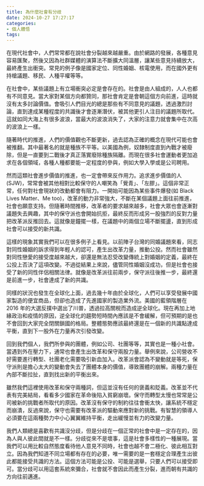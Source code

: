 ```yaml
---
title: 為什麼社會有分歧
date: 2024-10-27 17:27:17
categories:
- 個人體悟
tags:
---
```

在現代社會中，人們常常都在說社會分裂越來越嚴重。由於網路的發展，各種意見容易匯聚，然後又因為社群媒體的演算法不斷擴大同溫層，讓某些意見持續放大，最終產生出衝突。常見的例子像是國家定位、同性婚姻、核電使用，而在國外更有持槍議題、移民、人種平權等等。

在社會中，某些議題上有立場衝突必定是會存在的。社會是由人組成的，人人也都有不同意見。當大家對某個方向都贊同，那社會肯定是會朝這個方向前進，這時就沒有太多討論價值。會吸引人們目光的總是那些有不同意見的議題，透過激烈討論，直到達成某種程度的共識後才會逐漸潛伏，被其他更引人注目的議題所取代。這就如同大海上有很多波浪，當最大的波浪消失了，大家的注意力就會集中在次高的波浪上一樣。

隨著時代的推進，人們的價值觀也不斷更新，過去認為正確的概念在現代可能也會被推翻。其中最著名的就是種族不平等。以美國為例，奴隸制度直到內戰才被廢除，但是一直要到二戰後才真正落實廢除種族隔離。而現在很多社會運動者更加追求在各個領域，各種人種都要能一定程度的參與，例如大學入學或是公司聘用。

然而這類社會進步價值的推進，也一定會帶來反作用力。追求進步價值的人 (SJW)，常常會被其他相對比較保守的人嘲笑為「覺青」、「左膠」。這個非常正常，任何對社會現狀的改動都會有阻力。一開始可能因為某些事件爆發(如 Black Lives Matter、Me too)，改革的動力非常強大，不斷在某個議題上面往前推進，社會也願意支持。但隨著時間推移，改革者的要求越來越多，社會大眾也會逐漸對議題失去興趣，其中的保守派也會開始抗拒，最終反而形成另一股強烈的反對力量把改革派反推回去。這就像是鐘擺一樣，在議題中的兩個立場不斷擺盪，直到形成社會可以接受的新共識。

這樣的現象其實我們可以在很多例子上看見。以前陣子台灣的同婚議題來看，同志對同性婚姻的訴求得到年輕人的認可，產生出改革力量，推動公投。然而社會雖然對同性戀愛的接受度越來越大，卻還是無法忍受改變傳統上對婚姻的定義，最終在公投上否決了這項改變。不過從結果上來說，儘管同性婚姻沒成功，但是社會也接受了新的同性伴侶相關法律。就像是改革派往前兩步，保守派往後推一步，最終還是前進一步，社會達成了新的共識。

同樣的狀況也發生在全球化上面，過去幾十年由於全球化，人們可以享受發展中國家製造的便宜商品，但卻也造成了先進國家的製造業外流。美國的藍領階層在 2016 年的大選反撲中選出了川普，透過拉高關稅而造成逆全球化。現在再加上地緣政治和疫情的原因，逆全球化的趨勢短時間內應該是不會緩解，但可預期的是也不會回到大家完全閉關鎖國的格局。整體態勢應該最終還是在一個新的共識點達成平衡，直到下一股外在力量再次引發改變。

回到我們個人，我們所參與的團體，例如公司、社團等等，其實也是一種小社會。當遇到外在壓力下，通常也會產生出改革和保守兩股力量。舉例來說，公司營收不好需要進行轉型、社團老化需要吸引新血加入。改革派會認為不變動就是等死，保守派則是擔心太大的變動會失去了團體本身的價值，導致團體的崩解。兩種力量在內部不斷拉扯，直到找出新的平衡出來。

雖然我們這裡使用改革和保守兩種詞，但這並沒有任何的褒義和貶義。改革並不代表有完美結局，看看多少國家在革命後陷入貧窮崩壞。保守而轉型太慢也常常是公司被新的挑戰者所取代的原因。改革沒有保守的制約往往會衝太快，讓系統不穩定而崩潰，反過來說，保守也需要有改革派的驅動來應對新的挑戰。有智慧的領導人必須要在這兩種勢力中小心翼翼維持平衡，走出緩慢並有力的改變力量。

我們人類總是喜歡有共識沒分歧，但是分歧在一個正常的社會中是一定存在的，因為人與人彼此間就是不一樣。分歧從來不是壞事，這是社會多樣性的一種展現。當我們可以用比較自然態度看待他人意見不同時，社會也越不會二極化、彼此相互對立。因為我們知道不同立場都有存在的必要，唯一需要的是一套穩定合理產生出彼此都能接受共識的方法。這個方法可能是公投、可能是選舉，只要人們可以接受即可。當分歧可以用這套系統來彌合，社會就不會因此而產生分裂，進而朝有共識的方向往前邁進。
